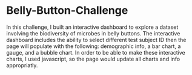 # Belly-Button-Challenge

In this challenge, I built an interactive dashboard to explore a dataset involving the biodiversity of microbes in belly buttons. The interactive dashboard includes the ability to select different test subject ID then the page will populate with the following: demographic info, a bar chart, a gauge, and a bubble chart. In order to be able to make these interactive charts, I used javascript, so the page would update all charts and info appropriatly.